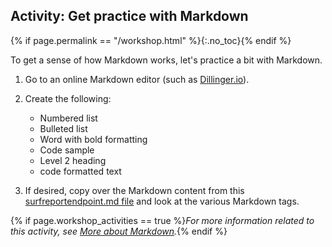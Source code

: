 ## <i class="fa fa-user-circle"></i> Activity: Get practice with Markdown
{% if page.permalink == "/workshop.html" %}{:.no_toc}{% endif %}

To get a sense of how Markdown works, let's practice a bit with Markdown.

1.  Go to an online Markdown editor (such as [Dillinger.io](https://dillinger.io/)).
2.  Create the following:

    * Numbered list
    * Bulleted list
    * Word with bold formatting
    * Code sample
    * Level 2 heading
    * code formatted text

3.  If desired, copy over the Markdown content from this [surfreportendpoint.md file](https://idratherbewriting.com/learnapidoc/assets/files/surfreportendpointdoc.md) and look at the various Markdown tags.

{% if page.workshop_activities == true %}*For more information related to this activity, see [More about Markdown](pubapis_markdown.html).*{% endif %}
